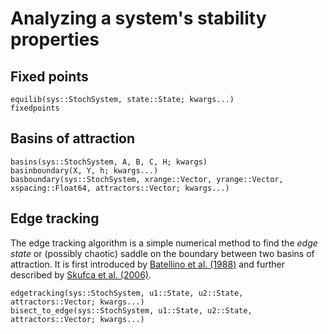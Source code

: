 # Analyzing a system's stability properties

## Fixed points
```@docs
equilib(sys::StochSystem, state::State; kwargs...)
fixedpoints
```

## Basins of attraction
```@docs
basins(sys::StochSystem, A, B, C, H; kwargs)
basinboundary(X, Y, h; kwargs...)
basboundary(sys::StochSystem, xrange::Vector, yrange::Vector, xspacing::Float64, attractors::Vector; kwargs...)
```

## Edge tracking
The edge tracking algorithm is a simple numerical method to find the *edge state* or
(possibly chaotic) saddle on the boundary between two basins of attraction. It is first
introduced by [Batellino et al. (1988)](https://doi.org/10.1016/0167-2789(88)90057-7) and further described by [Skufca et al. (2006)](https://doi.org/10.1103/PhysRevLett.96.174101).

```@docs
edgetracking(sys::StochSystem, u1::State, u2::State, attractors::Vector; kwargs...)
bisect_to_edge(sys::StochSystem, u1::State, u2::State, attractors::Vector; kwargs...)
```